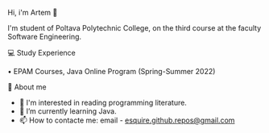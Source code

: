 Hi, i'm Artem 👋

I'm student of Poltava Polytechnic College, on the third course at the faculty Software Engineering.

💻 Study Experience

• EPAM Courses, Java Online Program (Spring-Summer 2022)

👦 About me

- 👀 I'm interested in reading programming literature.
- 🌱 I’m currently learning Java.
- 📫 How to contacte me: email - esquire.github.repos@gmail.com

<!---
eSquire-qq/eSquire-qq is a ✨ special ✨ repository because its `README.md` (this file) appears on your GitHub profile.
You can click the Preview link to take a look at your changes.
--->
